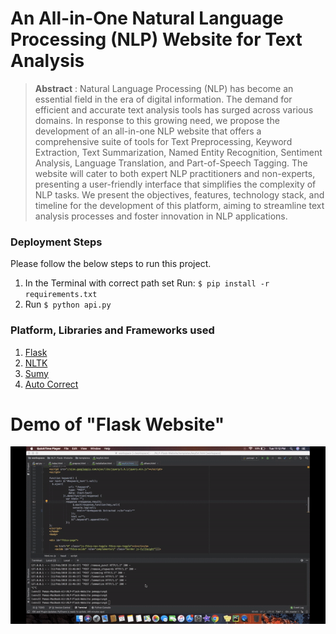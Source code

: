 # An All-in-One Natural Language Processing (NLP) Website for Text Analysis

> **Abstract** : Natural Language Processing (NLP) has become an essential field in the era of digital information. The demand for efficient and accurate text analysis tools has surged across various domains. In response to this growing need, we propose the development of an all-in-one NLP website that offers a comprehensive suite of tools for Text Preprocessing, Keyword Extraction, Text Summarization, Named Entity Recognition, Sentiment Analysis, Language Translation, and Part-of-Speech Tagging. The website will cater to both expert NLP practitioners and non-experts, presenting a user-friendly interface that simplifies the complexity of NLP tasks. We present the objectives, features, technology stack, and timeline for the development of this platform, aiming to streamline text analysis processes and foster innovation in NLP applications.

### Deployment Steps
Please follow the below steps to run this project.
1. In the Terminal with correct path set Run: ` $ pip install -r requirements.txt `
2. Run ` $ python api.py `

### Platform, Libraries and Frameworks used
1. [Flask](https://flask.palletsprojects.com/en/3.0.x/)
2. [NLTK](https://pypi.org/project/nltk/)
3. [Sumy](https://pypi.org/project/sumy/)
4. [Auto Correct](https://pypi.org/project/autocorrect/)

# Demo of "Flask Website"

![nlpgif](NLPFlask.gif)
